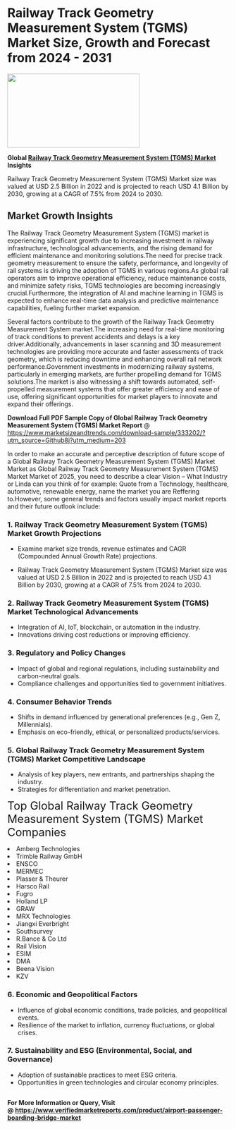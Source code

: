 <H1>Railway Track Geometry Measurement System (TGMS) Market Size, Growth and Forecast from 2024 - 2031</H1><img class="aligncenter size-medium wp-image-584254" src="https://thirdeyenews.in/wp-content/uploads/2024/09/Global-Market-Research-300x168.jpeg" alt="" width="300" height="168" /><p><strong>Global&nbsp;<a href="https://www.marketsizeandtrends.com/download-sample/333202/?utm_source=Github8j?utm_medium=203">Railway Track Geometry Measurement System (TGMS) Market</a> Insights</strong></p><p>Railway Track Geometry Measurement System (TGMS) Market size was valued at USD 2.5 Billion in 2022 and is projected to reach USD 4.1 Billion by 2030, growing at a CAGR of 7.5% from 2024 to 2030.</p><p><h2>Market Growth Insights</h2> <p>The Railway Track Geometry Measurement System (TGMS) market is experiencing significant growth due to increasing investment in railway infrastructure, technological advancements, and the rising demand for efficient maintenance and monitoring solutions.The need for precise track geometry measurement to ensure the safety, performance, and longevity of rail systems is driving the adoption of TGMS in various regions.As global rail operators aim to improve operational efficiency, reduce maintenance costs, and minimize safety risks, TGMS technologies are becoming increasingly crucial.Furthermore, the integration of AI and machine learning in TGMS is expected to enhance real-time data analysis and predictive maintenance capabilities, fueling further market expansion.</p> <p>Several factors contribute to the growth of the Railway Track Geometry Measurement System market.The increasing need for real-time monitoring of track conditions to prevent accidents and delays is a key driver.Additionally, advancements in laser scanning and 3D measurement technologies are providing more accurate and faster assessments of track geometry, which is reducing downtime and enhancing overall rail network performance.Government investments in modernizing railway systems, particularly in emerging markets, are further propelling demand for TGMS solutions.The market is also witnessing a shift towards automated, self-propelled measurement systems that offer greater efficiency and ease of use, offering significant opportunities for market players to innovate and expand their offerings.</p> <p><span class=""><strong>Download Full PDF Sample Copy of Global Railway Track Geometry Measurement System (TGMS) Market Report</strong> @ <a href="https://www.marketsizeandtrends.com/download-sample/333202/?utm_source=Github8j?utm_medium=203" target="_blank">https://www.marketsizeandtrends.com/download-sample/333202/?utm_source=Github8j?utm_medium=203</a></span></p><p>In order to make an accurate and perceptive description of future scope of a Global&nbsp;Railway Track Geometry Measurement System (TGMS) Market Market as Global&nbsp;Railway Track Geometry Measurement System (TGMS) Market Market of 2025, you need to describe a clear Vision &ndash; What Industry or Linda can you think of for example: Quote from a Technology, healthcare, automotive, renewable energy, name the market you are Reffering to.However, some general trends and factors usually impact market reports and their future outlook include:</p><h3>1.&nbsp;<strong>Railway Track Geometry Measurement System (TGMS) Market Growth Projections</strong></h3><ul><li>Examine market size trends, revenue estimates and CAGR (Compounded Annual Growth Rate) projections.</li><li><p>Railway Track Geometry Measurement System (TGMS) Market size was valued at USD 2.5 Billion in 2022 and is projected to reach USD 4.1 Billion by 2030, growing at a CAGR of 7.5% from 2024 to 2030.</p></li></ul><h3>2.&nbsp;<strong>Railway Track Geometry Measurement System (TGMS) Market Technological Advancements</strong></h3><ul><li>Integration of AI, IoT, blockchain, or automation in the industry.</li><li>Innovations driving cost reductions or improving efficiency.</li></ul><h3>3.&nbsp;<strong>Regulatory and Policy Changes</strong></h3><ul><li>Impact of global and regional regulations, including sustainability and carbon-neutral goals.</li><li>Compliance challenges and opportunities tied to government initiatives.</li></ul><h3>4.&nbsp;<strong>Consumer Behavior Trends</strong></h3><ul><li>Shifts in demand influenced by generational preferences (e.g., Gen Z, Millennials).</li><li>Emphasis on eco-friendly, ethical, or personalized products/services.</li></ul><h3>5.&nbsp;<strong>Global Railway Track Geometry Measurement System (TGMS) Market Competitive Landscape</strong></h3><ul><li>Analysis of key players, new entrants, and partnerships shaping the industry.</li><li>Strategies for differentiation and market penetration.</li></ul><p data-pm-slice="1 1 []"><span style="color: inherit; font-family: inherit; font-size: 25px;">Top Global Railway Track Geometry Measurement System (TGMS) Market Companies</span></p><div class="" data-test-id=""><p><li>Amberg Technologies</li><li> Trimble Railway GmbH</li><li> ENSCO</li><li> MERMEC</li><li> Plasser & Theurer</li><li> Harsco Rail</li><li> Fugro</li><li> Holland LP</li><li> GRAW</li><li> MRX Technologies</li><li> Jiangxi Everbright</li><li> Southsurvey</li><li> R.Bance & Co Ltd</li><li> Rail Vision</li><li> ESIM</li><li> DMA</li><li> Beena Vision</li><li> KZV</li></p></div><h3>6.&nbsp;<strong>Economic and Geopolitical Factors</strong></h3><ul><li>Influence of global economic conditions, trade policies, and geopolitical events.</li><li>Resilience of the market to inflation, currency fluctuations, or global crises.</li></ul><h3>7.&nbsp;<strong>Sustainability and ESG (Environmental, Social, and Governance)</strong></h3><ul><li>Adoption of sustainable practices to meet ESG criteria.</li><li>Opportunities in green technologies and circular economy principles.</li></ul><h2><strong style="font-size: 14px;">For More Information or Query, Visit @&nbsp;</strong><a style="background-color: #ffffff; font-size: 14px;" href="https://www.marketsizeandtrends.com/report/railway-track-geometry-measurement-system-tgms-market/" target="_blank">https://www.verifiedmarketreports.com/product/airport-passenger-boarding-bridge-market</a></h2>